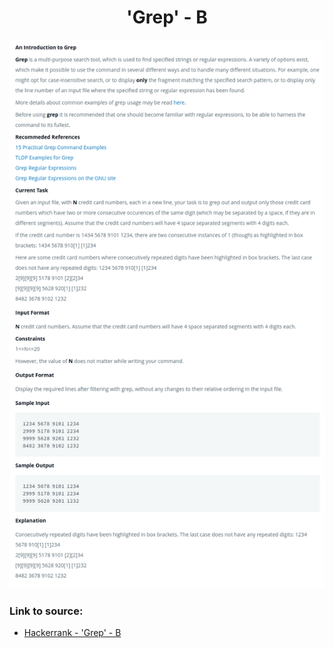 <h1 align="center">'Grep' - B</h1>

![alt text](https://github.com/matthew01lokiet/Github-repos-images/blob/main/Other/Bash/grep_B.png)

### Link to source: 
- <a href="https://www.hackerrank.com/challenges/text-processing-in-linux-the-grep-command-5/problem">Hackerrank - 'Grep' - B</a>

